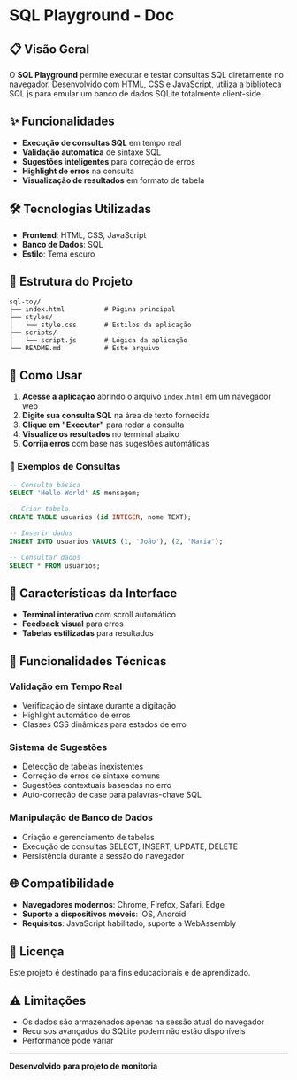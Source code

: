 # SQL Playground - Doc

## 📋 Visão Geral

O **SQL Playground** permite executar e testar consultas SQL diretamente no navegador. Desenvolvido com HTML, CSS e JavaScript, utiliza a biblioteca SQL.js para emular um banco de dados SQLite totalmente client-side.

## ✨ Funcionalidades

- **Execução de consultas SQL** em tempo real
- **Validação automática** de sintaxe SQL
- **Sugestões inteligentes** para correção de erros
- **Highlight de erros** na consulta
- **Visualização de resultados** em formato de tabela

## 🛠️ Tecnologias Utilizadas

- **Frontend**: HTML, CSS, JavaScript
- **Banco de Dados**: SQL
- **Estilo**: Tema escuro

## 📁 Estrutura do Projeto

```
sql-toy/
├── index.html          # Página principal
├── styles/
│   └── style.css       # Estilos da aplicação
├── scripts/
│   └── script.js       # Lógica da aplicação
└── README.md           # Este arquivo
```

## 🚀 Como Usar

1. **Acesse a aplicação** abrindo o arquivo `index.html` em um navegador web
2. **Digite sua consulta SQL** na área de texto fornecida
3. **Clique em "Executar"** para rodar a consulta
4. **Visualize os resultados** no terminal abaixo
5. **Corrija erros** com base nas sugestões automáticas

### 📝 Exemplos de Consultas

```sql
-- Consulta básica
SELECT 'Hello World' AS mensagem;

-- Criar tabela
CREATE TABLE usuarios (id INTEGER, nome TEXT);

-- Inserir dados
INSERT INTO usuarios VALUES (1, 'João'), (2, 'Maria');

-- Consultar dados
SELECT * FROM usuarios;
```

## 🎨 Características da Interface

- **Terminal interativo** com scroll automático
- **Feedback visual** para erros
- **Tabelas estilizadas** para resultados

## 🔧 Funcionalidades Técnicas

### Validação em Tempo Real
- Verificação de sintaxe durante a digitação
- Highlight automático de erros
- Classes CSS dinâmicas para estados de erro

### Sistema de Sugestões
- Detecção de tabelas inexistentes
- Correção de erros de sintaxe comuns
- Sugestões contextuais baseadas no erro
- Auto-correção de case para palavras-chave SQL

### Manipulação de Banco de Dados
- Criação e gerenciamento de tabelas
- Execução de consultas SELECT, INSERT, UPDATE, DELETE
- Persistência durante a sessão do navegador

## 🌐 Compatibilidade

- **Navegadores modernos**: Chrome, Firefox, Safari, Edge
- **Suporte a dispositivos móveis**: iOS, Android
- **Requisitos**: JavaScript habilitado, suporte a WebAssembly

## 📄 Licença

Este projeto é destinado para fins educacionais e de aprendizado.

## ⚠️ Limitações

- Os dados são armazenados apenas na sessão atual do navegador
- Recursos avançados do SQLite podem não estão disponíveis
- Performance pode variar

---

**Desenvolvido para projeto de monitoria**
